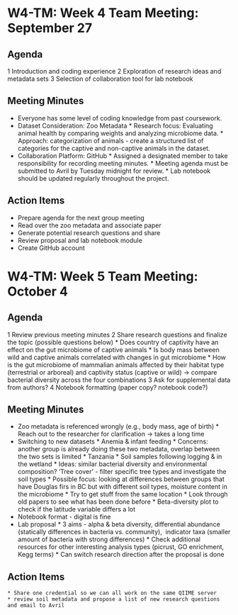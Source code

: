 # ﻿W4-TM: Week 4 Team Meeting: September 27

## Agenda
1 Introduction and coding experience
2 Exploration of research ideas and metadata sets
3 Selection of collaboration tool for lab notebook

## Meeting Minutes
* Everyone has some level of coding knowledge from past coursework.
* Dataset Consideration: Zoo Metadata
        * Research focus: Evaluating animal health by comparing weights and analyzing microbiome data.
        * Approach: categorization of animals - create a structured list of categories for the captive and non-captive animals in the dataset.
* Collaboration Platform: GitHub
        * Assigned a designated member to take responsibility for recording meeting minutes.
        * Meeting agenda must be submitted to Avril by Tuesday midnight for review.
        * Lab notebook should be updated regularly throughout the project.

## Action Items
* Prepare agenda for the next group meeting
* Read over the zoo metadata and associate paper
* Generate potential research questions and share
* Review proposal and lab notebook module
* Create GitHub account


# W4-TM: Week 5 Team Meeting: October 4

## Agenda
1 Review previous meeting minutes
2 Share research questions and finalize the topic (possible questions below)
        * Does country of captivity have an effect on the gut microbiome of captive animals
        * Is body mass between wild and captive animals correlated with changes in gut microbiome
        * How is the gut microbiome of mammalian animals affected by their habitat type (terrestrial or arboreal) and captivity status (captive or wild) → compare bacterial diversity across the four combinations
3 Ask for supplemental data from authors?
4 Notebook formatting (paper copy? notebook code?)

## Meeting Minutes
* Zoo metadata is referenced wrongly (e.g., body mass, age of birth)
        * Reach out to the researcher for clarification → takes a long time
* Switching to new datasets
        * Anemia & infant feeding
            * Concerns: another group is already doing these two metadata, overlap between the two sets is limited
        * Tanzania
        * Soil samples following logging & in the wetland
            * Ideas: similar bacterial diversity and environmental composition? ‘Tree cover’ - filter specific tree types and investigate the soil types
            * Possible focus: looking at differences between groups that have Douglas firs in BC but with different soil types, moisture content in the microbiome
                * Try to get stuff from the same location
                * Look through old papers to see what has been done before
                * Beta-diversity plot to check if the latitude variable differs a lot
* Notebook format - digital is fine
* Lab proposal
        * 3 aims - alpha & beta diversity, differential abundance (statically differences in bacteria vs. community),  indicator taxa (smaller amount of bacteria with strong differences)
        * Check additional resources for other interesting analysis types (picrust, GO enrichment, Kegg terms)
        * Can switch research direction after the proposal is done

## Action Items
    * Share one credential so we can all work on the same QIIME server
    * review soil metadata and propose a list of new research questions and email to Avril
